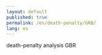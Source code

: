 ```yaml
---
layout: default
published: true
permalink: /es/death-penalty/GRB/
lang: es
---
```


death-penalty analysis GBR

